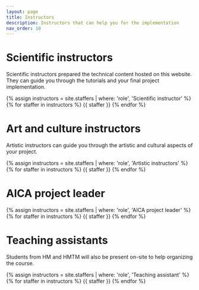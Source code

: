 ```yaml
---
layout: page
title: Instructors
description: Instructors that can help you for the implementation
nav_order: 10
---
```



# Scientific instructors

Scientific instructors prepared the technical content hosted on this website. They can guide you through the tutorials and your final project implementation.

{% assign instructors = site.staffers | where: 'role', 'Scientific instructor' %}
{% for staffer in instructors %}
{{ staffer }}
{% endfor %}

# Art and culture instructors

Artistic instructors can guide you through the artistic and cultural aspects of your project.

{% assign instructors = site.staffers | where: 'role', 'Artistic instructors' %}
{% for staffer in instructors %}
{{ staffer }}
{% endfor %}

# AICA project leader

{% assign instructors = site.staffers | where: 'role', 'AICA project leader' %}
{% for staffer in instructors %}
{{ staffer }}
{% endfor %}

# Teaching assistants

Students from HM and HMTM will also be present on-site to help organizing the course. 

{% assign instructors = site.staffers | where: 'role', 'Teaching assistant' %}
{% for staffer in instructors %}
{{ staffer }}
{% endfor %}

<!-- 
# Lecturers

{% assign teaching_assistants = site.staffers | where: 'role', 'Lecturers and experts' %}
{% assign num_teaching_assistants = teaching_assistants | size %}

# Teaching assistants

{% if num_teaching_assistants != 0 %}
## Teaching Assistants
{% for staffer in teaching_assistants %}
{{ staffer }}
{% endfor %}
{% endif %} -->
